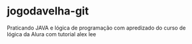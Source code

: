 # jogodavelha-git
Praticando JAVA e lógica de programação com apredizado do curso de lógica da Alura com tutorial alex lee
